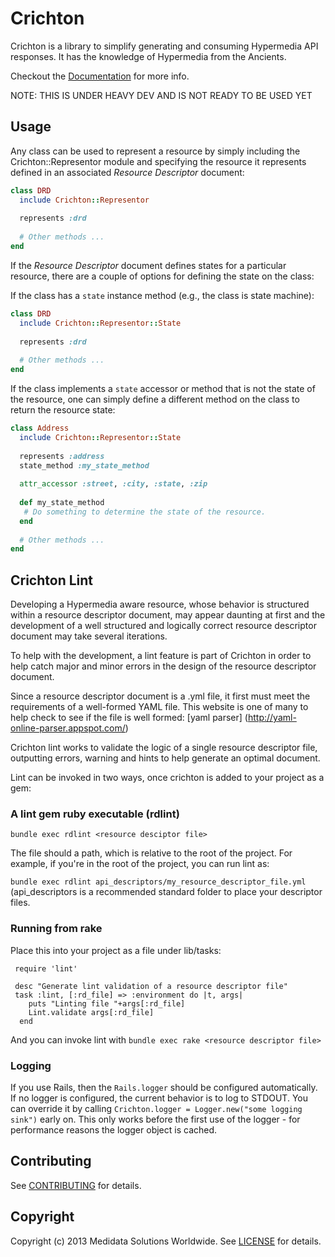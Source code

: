# Crichton

Crichton is a library to simplify generating and consuming Hypermedia API responses. It has the knowledge of Hypermedia 
from the Ancients.

Checkout the [Documentation][] for more info.

NOTE: THIS IS UNDER HEAVY DEV AND IS NOT READY TO BE USED YET

## Usage
Any class can be used to represent a resource by simply including the Crichton::Representor module and specifying the 
resource it represents defined in an associated _Resource Descriptor_ document:

```ruby
class DRD
  include Crichton::Representor
  
  represents :drd
  
  # Other methods ...
end
```

If the _Resource Descriptor_ document defines states for a particular resource, there are a couple of options for
defining the state on the class:

If the class has a `state` instance method (e.g., the class is state machine):

```ruby
class DRD
  include Crichton::Representor::State 
  
  represents :drd
  
  # Other methods ...
end
```

If the class implements a `state` accessor or method that is not the state of the resource, one can simply define a 
different method on the class to return the resource state:

```ruby
class Address
  include Crichton::Representor::State 
  
  represents :address
  state_method :my_state_method
  
  attr_accessor :street, :city, :state, :zip
  
  def my_state_method
   # Do something to determine the state of the resource.
  end
  
  # Other methods ...
end
```
## Crichton Lint

Developing a Hypermedia aware resource, whose behavior is structured within a resource descriptor document, may appear
daunting at first and the development of a well structured and logically correct resource descriptor document may take several iterations.

To help with the development, a lint feature is part of Crichton in order to help catch major and minor errors in the design of the resource descriptor document.

Since a resource descriptor document is a .yml file, it first must meet the requirements of a well-formed YAML file. This website is one of many to help check
to see if the file is well formed: [yaml parser] (http://yaml-online-parser.appspot.com/)

Crichton lint works to validate the logic of a single resource descriptor file, outputting errors, warning and hints to help generate an optimal document.

Lint can be invoked in two ways, once crichton is added to your project as a gem:

### A lint gem ruby executable  (rdlint)

`bundle exec rdlint <resource desciptor file> `

The file should a path, which is relative to the root of the project. For example, if you're in the root of the project, you can run lint as:

`bundle exec rdlint api_descriptors/my_resource_descriptor_file.yml `    (api_descriptors is a recommended standard folder to place your descriptor files.

### Running from rake

Place this into your project as a file under lib/tasks:

     require 'lint'

     desc "Generate lint validation of a resource descriptor file"
     task :lint, [:rd_file] => :environment do |t, args|
        puts "Linting file "+args[:rd_file]
        Lint.validate args[:rd_file]
      end

And you can invoke lint with `bundle exec rake <resource descriptor file>`


### Logging
If you use Rails, then the ```Rails.logger``` should be configured automatically.
If no logger is configured, the current behavior is to log to STDOUT. You can override it by calling
```Crichton.logger = Logger.new("some logging sink")```
early on. This only works before the first use of the logger - for performance reasons the logger object is cached.

## Contributing
See [CONTRIBUTING][] for details.

## Copyright
Copyright (c) 2013 Medidata Solutions Worldwide. See [LICENSE][] for details.

[CONTRIBUTING]: CONTRIBUTING.md
[Documentation]: http://rubydoc.info/github/mdsol/crichton/develop/file/README.md
[LICENSE]: LICENSE.md
